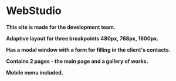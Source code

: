 # WebStudio

<b>This site is made for the development team.</b>

<b>Adaptive layout for three breakpoints 480px, 768px, 1600px.</b>

<b>Has a modal window with a form for filling in the client's contacts.</b>

<b>Contains 2 pages - the main page and a gallery of works.</b>

<b>Mobile menu included.</b>
